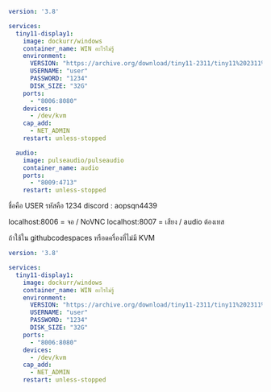 ``` docker-compose.yaml
version: '3.8'

services:
  tiny11-display1:
    image: dockurr/windows
    container_name: WIN อะไรไม่รู้
    environment:
      VERSION: "https://archive.org/download/tiny11-2311/tiny11%202311%20x64.iso"
      USERNAME: "user"
      PASSWORD: "1234"
      DISK_SIZE: "32G"
    ports:
      - "8006:8080"
    devices:
      - /dev/kvm
    cap_add:
      - NET_ADMIN
    restart: unless-stopped

  audio:
    image: pulseaudio/pulseaudio
    container_name: audio
    ports:
      - "8009:4713"
    restart: unless-stopped
```

ชื่อคือ USER
รหัสคือ 1234
discord : aopsqn4439

localhost:8006 = จอ / NoVNC
localhost:8007 = เสียง / audio
ต้องเทส

ถ้าใช้ใน githubcodespaces หรือดครื่องที่ไม่มี KVM
``` docker-compose.yaml
version: '3.8'

services:
  tiny11-display1:
    image: dockurr/windows
    container_name: WIN อะไรไม่รู้
    environment:
      VERSION: "https://archive.org/download/tiny11-2311/tiny11%202311%20x64.iso"
      USERNAME: "user"
      PASSWORD: "1234"
      DISK_SIZE: "32G"
    ports:
      - "8006:8080"
    devices:
      - /dev/kvm
    cap_add:
      - NET_ADMIN
    restart: unless-stopped
```

